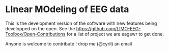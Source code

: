 # LInear MOdeling of EEG data

This is the development version of the software with new features being developped on the open. See the https://github.com/LIMO-EEG-Toolbox/Open-Contributions for a list of project we are eagewr to get done. 

Anyone is welcome to contribute ! drop me (@cyril) an email 
